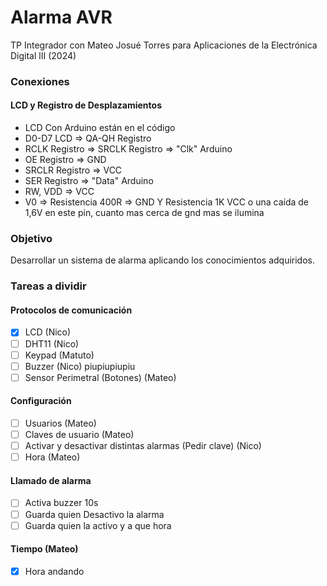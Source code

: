 # Alarma AVR
TP Integrador con Mateo Josué Torres para Aplicaciones de la Electrónica Digital lII (2024)

### Conexiones
#### LCD y Registro de Desplazamientos
- LCD Con Arduino están en el código
- D0-D7 LCD => QA-QH Registro
- RCLK Registro => SRCLK Registro => "Clk" Arduino
- OE Registro => GND
- SRCLR Registro => VCC
- SER Registro => "Data" Arduino
- RW, VDD => VCC
- V0 => Resistencia 400R => GND Y Resistencia 1K VCC o una caída de 1,6V en este pin, cuanto mas cerca de gnd mas se ilumina

### Objetivo 

Desarrollar un sistema de alarma aplicando los conocimientos adquiridos.

### Tareas a dividir

#### Protocolos de comunicación
- [x] LCD (Nico)
- [ ] DHT11 (Nico)
- [ ] Keypad (Matuto)
- [ ] Buzzer (Nico) piupiupiupiu
- [ ] Sensor Perimetral (Botones) (Mateo)

#### Configuración
- [ ] Usuarios (Mateo)
- [ ] Claves de usuario (Mateo)
- [ ] Activar y desactivar distintas alarmas (Pedir clave) (Nico)
- [ ] Hora (Mateo)

#### Llamado de alarma
- [ ] Activa buzzer 10s
- [ ] Guarda quien Desactivo la alarma
- [ ] Guarda quien la activo y a que hora

#### Tiempo (Mateo)
- [x] Hora andando


